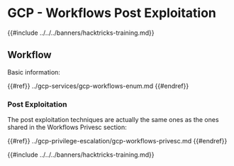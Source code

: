 # GCP - Workflows Post Exploitation

{{#include ../../../banners/hacktricks-training.md}}

## Workflow

Basic information:

{{#ref}}
../gcp-services/gcp-workflows-enum.md
{{#endref}}

### Post Exploitation

The post exploitation techniques are actually the same ones as the ones shared in the Workflows Privesc section:

{{#ref}}
../gcp-privilege-escalation/gcp-workflows-privesc.md
{{#endref}}

{{#include ../../../banners/hacktricks-training.md}}
